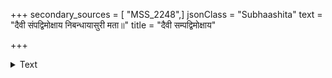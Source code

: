 +++
secondary_sources = [ "MSS_2248",]
jsonClass = "Subhaashita"
text = "दैवी संपद्विमोक्षाय निबन्धायासुरी मता॥"
title = "दैवी सम्पद्विमोक्षाय"

+++

<details><summary>Text</summary>

दैवी संपद्विमोक्षाय निबन्धायासुरी मता॥
</details>
